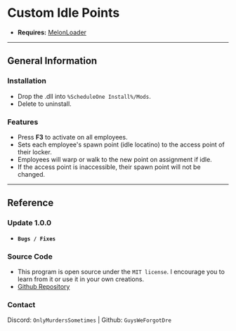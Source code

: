 # Custom Idle Points
- **Requires:** [MelonLoader](https://melonwiki.xyz/#/)
---
## General Information
### Installation
- Drop the .dll into `%ScheduleOne Install%/Mods`.
- Delete to uninstall.
### Features
- Press **F3** to activate on all employees.
- Sets each employee's spawn point (idle locatino) to the access point of their locker.
- Employees will warp or walk to the new point on assignment if idle.
- If the access point is inaccessible, their spawn point will not be changed.
---
## Reference
### Update 1.0.0
- **`Bugs / Fixes`**
### Source Code
- This program is open source under the `MIT license`. I encourage you to learn from it or use it in your own creations.
- [Github Repository](https://github.com/GuysWeForgotDre/Custom-Idle-Point)
### Contact
Discord: `OnlyMurdersSometimes` | Github: `GuysWeForgotDre`
